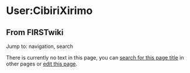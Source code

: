 # User:CibiriXirimo

## From FIRSTwiki

Jump to: navigation, search

There is currently no text in this page, you can [search for this page title](Special:Search/CibiriXirimo "Special:Search/CibiriXirimo") in other pages or [edit this page](http://www.firstwiki.net/index.php?title=User:CibiriXirimo&action=edit "http://www.firstwiki.net/index.php?title=User:CibiriXirimo&action=edit").
